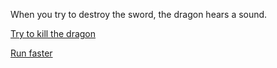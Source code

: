 When you try to destroy the sword, the dragon hears a sound.

[Try to kill the dragon](2-1C.md)

[Run faster](3-1.md)